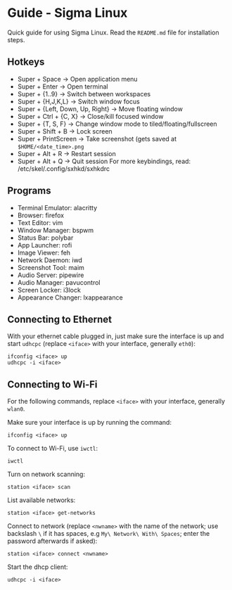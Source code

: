 # Guide - Sigma Linux
Quick guide for using Sigma Linux. Read the `README.md` file for installation steps.

## Hotkeys
- Super + Space -> Open application menu
- Super + Enter -> Open terminal
- Super + {1..9} -> Switch between workspaces
- Super + {H,J,K,L} -> Switch window focus
- Super + {Left, Down, Up, Right} -> Move floating window
- Super + Ctrl + {C, X} -> Close/kill focused window
- Super + {T, S, F} -> Change window mode to tiled/floating/fullscreen
- Super + Shift + B -> Lock screen
- Super + PrintScreen -> Take screenshot (gets saved at `$HOME/<date_time>.png`
- Super + Alt + R -> Restart session
- Super + Alt + Q -> Quit session
For more keybindings, read: /etc/skel/.config/sxhkd/sxhkdrc

## Programs
- Terminal Emulator: alacritty
- Browser: firefox
- Text Editor: vim
- Window Manager: bspwm
- Status Bar: polybar
- App Launcher: rofi
- Image Viewer: feh
- Network Daemon: iwd
- Screenshot Tool: maim
- Audio Server: pipewire
- Audio Manager: pavucontrol
- Screen Locker: i3lock
- Appearance Changer: lxappearance

## Connecting to Ethernet
With your ethernet cable plugged in, just make sure the interface is up and start `udhcpc` (replace `<iface>` with your interface, generally `eth0`):
```
ifconfig <iface> up
udhcpc -i <iface>
```

## Connecting to Wi-Fi
For the following commands, replace `<iface>` with your interface, generally `wlan0`.

Make sure your interface is up by running the command:
```
ifconfig <iface> up
```

To connect to Wi-Fi, use `iwctl`:
```
iwctl
```

Turn on network scanning:
```
station <iface> scan
```

List available networks:
```
station <iface> get-networks
```

Connect to network (replace `<nwname>` with the name of the network; use backslash `\` if it has spaces, e.g `My\ Network\ With\ Spaces`; enter the password afterwards if asked):
```
station <iface> connect <nwname>
```

Start the dhcp client:
```
udhcpc -i <iface>
```
